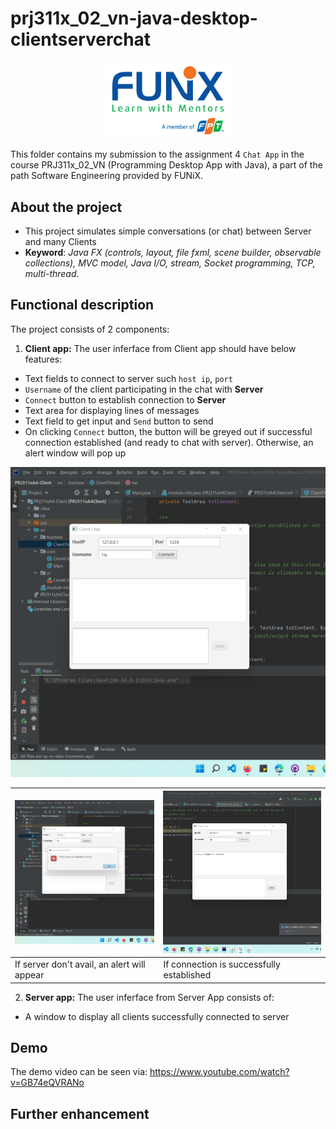 # prj311x_02_vn-java-desktop-clientserverchat

<p align="center"><a href="https://funix.edu.vn/gioi-thieu-funix/"><img src="/res/image/funix.png" width="200"/></a></p>

 This folder contains my submission to the assignment 4 `Chat App` in the course PRJ311x_02_VN (Programming Desktop App with Java), a part of the path Software Engineering provided by FUNiX.



## About the project

- This project simulates simple conversations (or chat) between Server and many Clients
- **Keyword**: _Java FX (controls, layout, file fxml, scene builder, observable collections), MVC model, Java I/O, stream, Socket programming, TCP, multi-thread_.

## Functional description
The project consists of 2 components:
1. **Client app:**
The user inferface from Client app should have below features:
- Text fields to connect to server such `host ip`, `port`
- `Username` of the client participating in the chat with **Server**
- `Connect` button to establish connection to **Server**
- Text area for displaying lines of messages
- Text field to get input and `Send` button to send
- On clicking `Connect` button, the button will be greyed out if successful connection established (and ready to chat with server). Otherwise, an alert window will pop up

![Client Interface](/res/image/client_ui.png)   


|![Client Interface](/res/image/client_ui_disconnected.png)  |![Client Interface](/res/image/client_ui_connected.png)|
| :------------- | :------------- |
| If server don't avail, an alert will appear| If connection is successfully established|

2. **Server app:**
The user inferface from Server App consists of:
- A window to display all clients successfully connected to server




## Demo

The demo video can be seen via: https://www.youtube.com/watch?v=GB74eQVRANo


## Further enhancement
